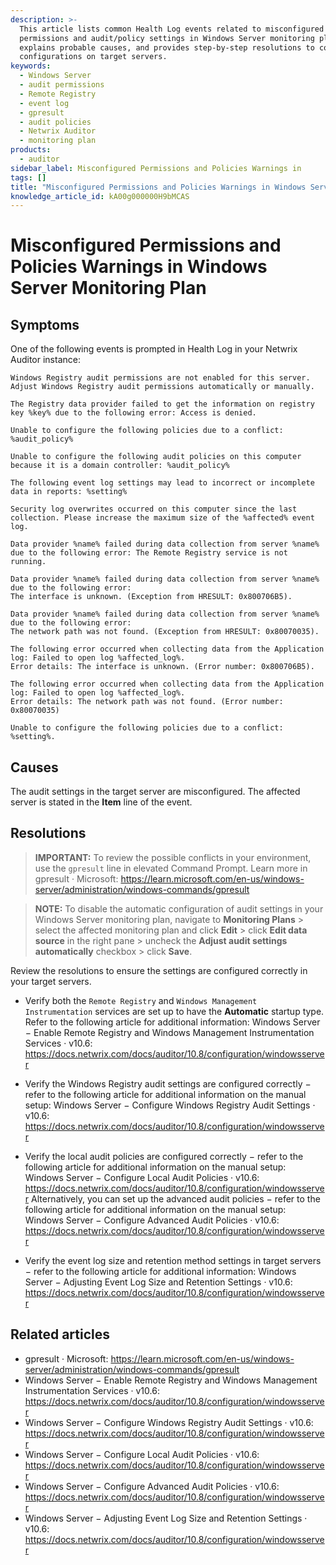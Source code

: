 ```yaml
---
description: >-
  This article lists common Health Log events related to misconfigured
  permissions and audit/policy settings in Windows Server monitoring plans,
  explains probable causes, and provides step-by-step resolutions to correct the
  configurations on target servers.
keywords:
  - Windows Server
  - audit permissions
  - Remote Registry
  - event log
  - gpresult
  - audit policies
  - Netwrix Auditor
  - monitoring plan
products:
  - auditor
sidebar_label: Misconfigured Permissions and Policies Warnings in
tags: []
title: "Misconfigured Permissions and Policies Warnings in Windows Server Monitoring Plan"
knowledge_article_id: kA00g000000H9bMCAS
---
```


# Misconfigured Permissions and Policies Warnings in Windows Server Monitoring Plan

## Symptoms

One of the following events is prompted in Health Log in your Netwrix Auditor instance:

```
Windows Registry audit permissions are not enabled for this server. Adjust Windows Registry audit permissions automatically or manually.
```

```
The Registry data provider failed to get the information on registry key %key% due to the following error: Access is denied.
```

```
Unable to configure the following policies due to a conflict: %audit_policy%
```

```
Unable to configure the following audit policies on this computer because it is a domain controller: %audit_policy%
```

```
The following event log settings may lead to incorrect or incomplete data in reports: %setting%
```

```
Security log overwrites occurred on this computer since the last collection. Please increase the maximum size of the %affected% event log.
```

```
Data provider %name% failed during data collection from server %name% due to the following error: The Remote Registry service is not running.
```

```
Data provider %name% failed during data collection from server %name% due to the following error:
The interface is unknown. (Exception from HRESULT: 0x800706B5).
```

```
Data provider %name% failed during data collection from server %name% due to the following error:
The network path was not found. (Exception from HRESULT: 0x80070035).
```

```
The following error occurred when collecting data from the Application log: Failed to open log %affected_log%.
Error details: The interface is unknown. (Error number: 0x800706B5).
```

```
The following error occurred when collecting data from the Application log: Failed to open log %affected_log%.
Error details: The network path was not found. (Error number: 0x80070035)
```

```
Unable to configure the following policies due to a conflict: %setting%.
```

## Causes

The audit settings in the target server are misconfigured. The affected server is stated in the **Item** line of the event.

## Resolutions

> **IMPORTANT:** To review the possible conflicts in your environment, use the `gpresult` line in elevated Command Prompt. Learn more in gpresult · Microsoft: https://learn.microsoft.com/en-us/windows-server/administration/windows-commands/gpresult

> **NOTE:** To disable the automatic configuration of audit settings in your Windows Server monitoring plan, navigate to **Monitoring Plans** > select the affected monitoring plan and click **Edit** > click **Edit data source** in the right pane > uncheck the **Adjust audit settings automatically** checkbox > click **Save**.

Review the resolutions to ensure the settings are configured correctly in your target servers.

- Verify both the `Remote Registry` and `Windows Management Instrumentation` services are set up to have the **Automatic** startup type. Refer to the following article for additional information: Windows Server − Enable Remote Registry and Windows Management Instrumentation Services · v10.6: https://docs.netwrix.com/docs/auditor/10.8/configuration/windowsserver

- Verify the Windows Registry audit settings are configured correctly − refer to the following article for additional information on the manual setup: Windows Server − Configure Windows Registry Audit Settings · v10.6: https://docs.netwrix.com/docs/auditor/10.8/configuration/windowsserver

- Verify the local audit policies are configured correctly − refer to the following article for additional information on the manual setup: Windows Server − Configure Local Audit Policies · v10.6: https://docs.netwrix.com/docs/auditor/10.8/configuration/windowsserver Alternatively, you can set up the advanced audit policies − refer to the following article for additional information on the manual setup: Windows Server − Configure Advanced Audit Policies · v10.6: https://docs.netwrix.com/docs/auditor/10.8/configuration/windowsserver

- Verify the event log size and retention method settings in target servers − refer to the following article for additional information: Windows Server − Adjusting Event Log Size and Retention Settings · v10.6: https://docs.netwrix.com/docs/auditor/10.8/configuration/windowsserver

## Related articles

- gpresult · Microsoft: https://learn.microsoft.com/en-us/windows-server/administration/windows-commands/gpresult
- Windows Server − Enable Remote Registry and Windows Management Instrumentation Services · v10.6: https://docs.netwrix.com/docs/auditor/10.8/configuration/windowsserver
- Windows Server − Configure Windows Registry Audit Settings · v10.6: https://docs.netwrix.com/docs/auditor/10.8/configuration/windowsserver
- Windows Server − Configure Local Audit Policies · v10.6: https://docs.netwrix.com/docs/auditor/10.8/configuration/windowsserver
- Windows Server − Configure Advanced Audit Policies · v10.6: https://docs.netwrix.com/docs/auditor/10.8/configuration/windowsserver
- Windows Server − Adjusting Event Log Size and Retention Settings · v10.6: https://docs.netwrix.com/docs/auditor/10.8/configuration/windowsserver
